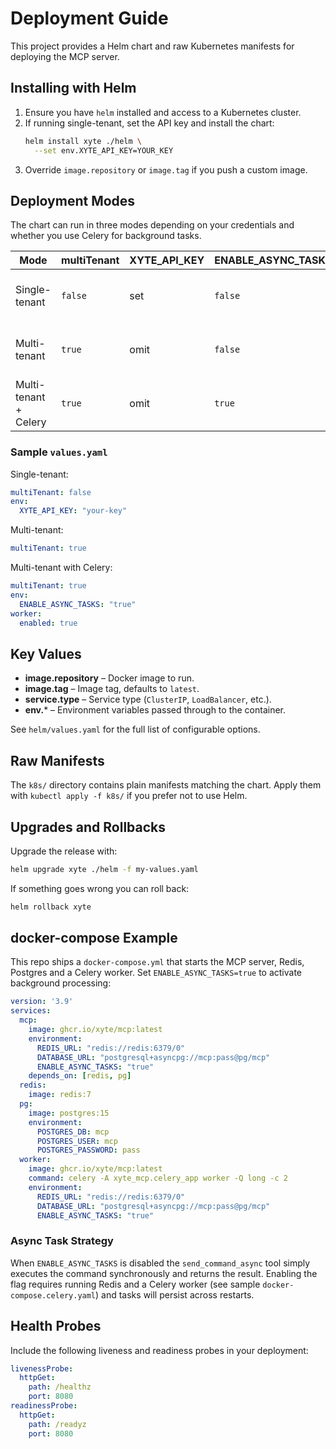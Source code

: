 # Deployment Guide

This project provides a Helm chart and raw Kubernetes manifests for deploying the
MCP server.

## Installing with Helm

1. Ensure you have `helm` installed and access to a Kubernetes cluster.
2. If running single-tenant, set the API key and install the chart:
   ```bash
   helm install xyte ./helm \
     --set env.XYTE_API_KEY=YOUR_KEY
   ```
3. Override `image.repository` or `image.tag` if you push a custom image.

## Deployment Modes

The chart can run in three modes depending on your credentials and whether you
use Celery for background tasks.

| Mode | multiTenant | XYTE_API_KEY | ENABLE_ASYNC_TASKS | Notes |
|------|-------------|--------------|--------------------|------|
| Single-tenant | `false` | set | `false` | API key baked into the pod |
| Multi-tenant | `true` | omit | `false` | Each request supplies the key |
| Multi-tenant + Celery | `true` | omit | `true` | Requires worker and Redis |

### Sample `values.yaml`

Single-tenant:

```yaml
multiTenant: false
env:
  XYTE_API_KEY: "your-key"
```

Multi-tenant:

```yaml
multiTenant: true
```

Multi-tenant with Celery:

```yaml
multiTenant: true
env:
  ENABLE_ASYNC_TASKS: "true"
worker:
  enabled: true
```

## Key Values

- **image.repository** – Docker image to run.
- **image.tag** – Image tag, defaults to `latest`.
- **service.type** – Service type (`ClusterIP`, `LoadBalancer`, etc.).
- **env.*** – Environment variables passed through to the container.

See `helm/values.yaml` for the full list of configurable options.

## Raw Manifests

The `k8s/` directory contains plain manifests matching the chart. Apply them
with `kubectl apply -f k8s/` if you prefer not to use Helm.

## Upgrades and Rollbacks

Upgrade the release with:
```bash
helm upgrade xyte ./helm -f my-values.yaml
```
If something goes wrong you can roll back:
```bash
helm rollback xyte
```

## docker-compose Example

This repo ships a `docker-compose.yml` that starts the MCP server, Redis,
Postgres and a Celery worker. Set `ENABLE_ASYNC_TASKS=true` to activate
background processing:

```yaml
version: '3.9'
services:
  mcp:
    image: ghcr.io/xyte/mcp:latest
    environment:
      REDIS_URL: "redis://redis:6379/0"
      DATABASE_URL: "postgresql+asyncpg://mcp:pass@pg/mcp"
      ENABLE_ASYNC_TASKS: "true"
    depends_on: [redis, pg]
  redis:
    image: redis:7
  pg:
    image: postgres:15
    environment:
      POSTGRES_DB: mcp
      POSTGRES_USER: mcp
      POSTGRES_PASSWORD: pass
  worker:
    image: ghcr.io/xyte/mcp:latest
    command: celery -A xyte_mcp.celery_app worker -Q long -c 2
    environment:
      REDIS_URL: "redis://redis:6379/0"
      DATABASE_URL: "postgresql+asyncpg://mcp:pass@pg/mcp"
      ENABLE_ASYNC_TASKS: "true"
```

### Async Task Strategy

When `ENABLE_ASYNC_TASKS` is disabled the `send_command_async` tool simply
executes the command synchronously and returns the result. Enabling the flag
requires running Redis and a Celery worker (see sample `docker-compose.celery.yaml`)
and tasks will persist across restarts.


## Health Probes

Include the following liveness and readiness probes in your deployment:

```yaml
livenessProbe:
  httpGet:
    path: /healthz
    port: 8080
readinessProbe:
  httpGet:
    path: /readyz
    port: 8080
```
